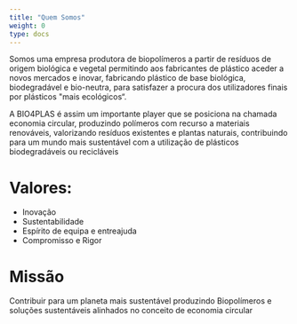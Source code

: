```yaml
---
title: "Quem Somos"
weight: 0
type: docs
---
```

Somos uma empresa produtora de biopolímeros a partir de resíduos de origem biológica e vegetal permitindo aos fabricantes de plástico aceder a novos mercados e inovar, fabricando plástico de base biológica, biodegradável e bio-neutra, para satisfazer a procura dos utilizadores finais por plásticos "mais ecológicos“.

A BIO4PLAS é assim um importante player que se posiciona na chamada economia circular, produzindo polímeros com recurso a materiais renováveis, valorizando resíduos existentes e plantas naturais, contribuindo para um mundo mais sustentável com a utilização de plásticos biodegradáveis ou recicláveis

# Valores:
- Inovação
- Sustentabilidade
- Espírito de equipa e entreajuda
- Compromisso e Rigor

# Missão
Contribuir para um planeta mais sustentável produzindo Biopolímeros e soluções sustentáveis alinhados no conceito de economia circular